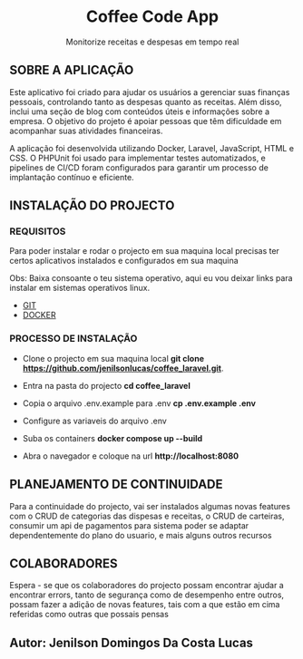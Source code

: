 <h1 align="center">Coffee Code App</h1>

<p align="center">
Monitorize receitas e despesas em tempo real
</p>

## SOBRE A APLICAÇÃO

Este aplicativo foi criado para ajudar os usuários a gerenciar suas finanças pessoais, controlando tanto as despesas quanto as receitas. Além disso, inclui uma seção de blog com conteúdos úteis e informações sobre a empresa. O objetivo do projeto é apoiar pessoas que têm dificuldade em acompanhar suas atividades financeiras.

A aplicação foi desenvolvida utilizando Docker, Laravel, JavaScript, HTML e CSS. O PHPUnit foi usado para implementar testes automatizados, e pipelines de CI/CD foram configurados para garantir um processo de implantação contínuo e eficiente.

## INSTALAÇÃO DO PROJECTO

### REQUISITOS

Para poder instalar e rodar o projecto em sua maquina local precisas ter certos aplicativos instalados e configurados em sua maquina 

Obs: Baixa consoante o teu sistema operativo, aqui eu vou deixar links para instalar em sistemas operativos linux.

- [GIT](https://git-scm.com/downloads/linux)
- [DOCKER](https://docs.docker.com/engine/install/ubuntu/#install-using-the-repository)

### PROCESSO DE INSTALAÇÃO

- Clone o projecto em sua maquina local **git clone https://github.com/jenilsonlucas/coffee_laravel.git**.
 
- Entra na pasta do projecto **cd coffee_laravel**

- Copia o arquivo .env.example para .env **cp .env.example .env**

- Configure as variaveis do arquivo .env 

- Suba os containers **docker compose up --build**

- Abra o navegador e coloque na url **http://localhost:8080**


## PLANEJAMENTO DE CONTINUIDADE

Para a continuidade do projecto, vai ser instalados algumas novas features com o CRUD de categorias das dispesas e receitas, o CRUD de carteiras, consumir um api de pagamentos para sistema poder se adaptar dependentemente do plano do usuario, e mais alguns outros recursos


## COLABORADORES

Espera - se que os colaboradores do projecto possam encontrar ajudar a encontrar errors, tanto de segurança como de desempenho entre outros, possam fazer a adição de novas features, tais com a que estão em cima referidas como outras que possais pensas


## **Autor: Jenilson Domingos Da Costa Lucas**